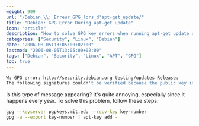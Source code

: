 ```yaml
---
weight: 999
url: "/Debian_\\:_Erreur_GPG_lors_d'apt-get_update/"
title: "Debian: GPG Error During apt-get update"
icon: "article"
description: "How to solve GPG key errors when running apt-get update on Debian systems"
categories: ["Security", "Linux", "Debian"]
date: "2006-08-05T13:05:00+02:00"
lastmod: "2006-08-05T13:05:00+02:00"
tags: ["Debian", "Security", "Linux", "APT", "GPG"]
toc: true
---
```


```bash
W: GPG error: http://security.debian.org testing/updates Release:
The following signatures couldn't be verified because the public key is not available: NO_PUBKEY key-number
```

Is this type of message appearing? It's quite annoying, especially since it happens every year. To solve this problem, follow these steps:

```bash
gpg --keyserver pgpkeys.mit.edu --recv-key key-number
gpg -a --export key-number | apt-key add -
```